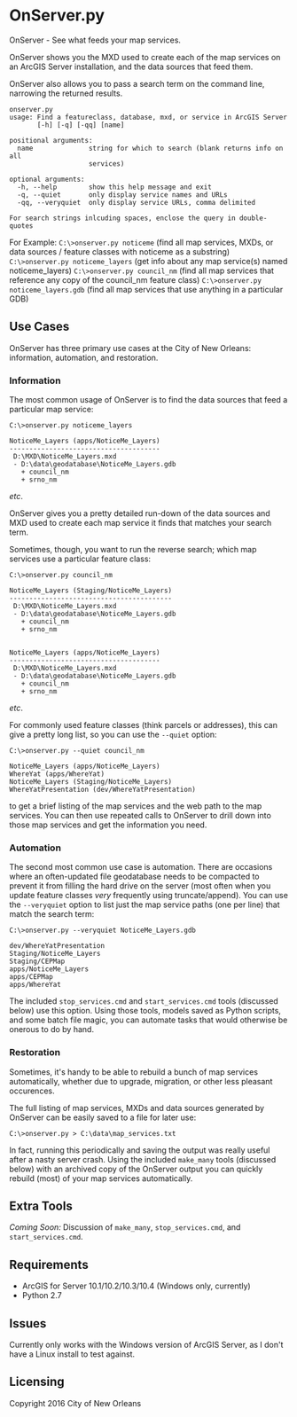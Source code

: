 # OnServer.py

OnServer - See what feeds your map services.

OnServer shows you the MXD used to create each of the map services on an ArcGIS Server installation, and the data sources that feed them.

OnServer also allows you to pass a search term on the command line, narrowing the returned results.

```
onserver.py
usage: Find a featureclass, database, mxd, or service in ArcGIS Server
       [-h] [-q] [-qq] [name]

positional arguments:
  name              string for which to search (blank returns info on all
                    services)

optional arguments:
  -h, --help        show this help message and exit
  -q, --quiet       only display service names and URLs
  -qq, --veryquiet  only display service URLs, comma delimited

For search strings inlcuding spaces, enclose the query in double-quotes
```

For Example:
`C:\>onserver.py noticeme` (find all map services, MXDs, or data sources / feature classes with noticeme as a substring)
`C:\>onserver.py noticeme_layers` (get info about any map service(s) named noticeme_layers)
`C:\>onserver.py council_nm` (find all map services that reference any copy of the council_nm feature class)
`C:\>onserver.py noticeme_layers.gdb` (find all map services that use anything in a particular GDB)


## Use Cases

OnServer has three primary use cases at the City of New Orleans: information, automation, and restoration.

### Information

The most common usage of OnServer is to find the data sources that feed a particular map service:

    C:\>onserver.py noticeme_layers

    NoticeMe_Layers (apps/NoticeMe_Layers)
    --------------------------------------
     D:\MXD\NoticeMe_Layers.mxd
     - D:\data\geodatabase\NoticeMe_Layers.gdb
       + council_nm
       + srno_nm

_etc_.

OnServer gives you a pretty detailed run-down of the data sources and MXD used to create each map service it finds that matches your search term.

Sometimes, though, you want to run the reverse search; which map services use a particular feature class:

    C:\>onserver.py council_nm

    NoticeMe_Layers (Staging/NoticeMe_Layers)
    -----------------------------------------
     D:\MXD\NoticeMe_Layers.mxd
     - D:\data\geodatabase\NoticeMe_Layers.gdb
       + council_nm
       + srno_nm


    NoticeMe_Layers (apps/NoticeMe_Layers)
    --------------------------------------
     D:\MXD\NoticeMe_Layers.mxd
     - D:\data\geodatabase\NoticeMe_Layers.gdb
       + council_nm
       + srno_nm

_etc_.

For commonly used feature classes (think parcels or addresses), this can give a pretty long list, so you can use the `--quiet` option:

    C:\>onserver.py --quiet council_nm

    NoticeMe_Layers (apps/NoticeMe_Layers)
    WhereYat (apps/WhereYat)
    NoticeMe_Layers (Staging/NoticeMe_Layers)
    WhereYatPresentation (dev/WhereYatPresentation)

to get a brief listing of the map services and the web path to the map services.  You can then use repeated calls to OnServer to drill down into those map services and get the information you need.

### Automation

The second most common use case is automation.  There are occasions where an often-updated file geodatabase needs to be compacted to prevent it from filling the hard drive on the server (most often when you update feature classes _very_ frequently using truncate/append).
You can use the `--veryquiet` option to list just the map service paths (one per line) that match the search term:

    C:\>onserver.py --veryquiet NoticeMe_Layers.gdb

    dev/WhereYatPresentation
    Staging/NoticeMe_Layers
    Staging/CEPMap
    apps/NoticeMe_Layers
    apps/CEPMap
    apps/WhereYat

The included `stop_services.cmd` and `start_services.cmd` tools (discussed below) use this option.  Using those tools, models saved as Python scripts, and some batch file magic, you can automate tasks that would otherwise be onerous to do by hand.

### Restoration

Sometimes, it's handy to be able to rebuild a bunch of map services automatically, whether due to upgrade, migration, or other less pleasant occurences.

The full listing of map services, MXDs and data sources generated by OnServer can be easily saved to a file for later use:

    C:\>onserver.py > C:\data\map_services.txt

In fact, running this periodically and saving the output was really useful after a nasty server crash.
Using the included `make_many` tools (discussed below) with an archived copy of the OnServer output you can quickly rebuild (most) of your map services automatically.


## Extra Tools 

*Coming Soon:* Discussion of `make_many`, `stop_services.cmd`, and `start_services.cmd`.


## Requirements

* ArcGIS for Server 10.1/10.2/10.3/10.4 (Windows only, currently)
* Python 2.7


## Issues

Currently only works with the Windows version of ArcGIS Server, as I don't have a Linux install to test against.


## Licensing

Copyright 2016 City of New Orleans